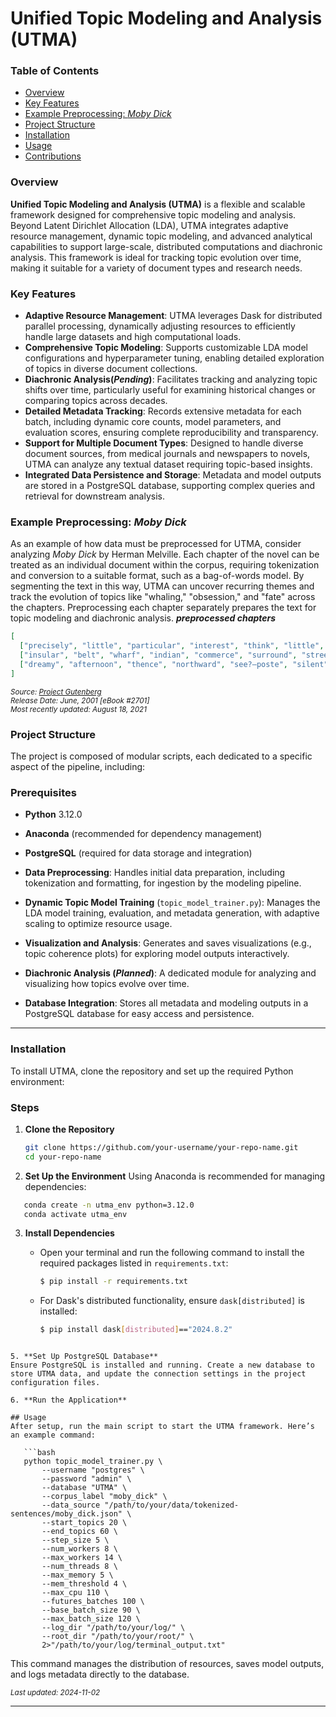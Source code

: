 # Unified Topic Modeling and Analysis (UTMA)

### Table of Contents
- [Overview](#overview)
- [Key Features](#key-features)
- [Example Preprocessing: *Moby Dick*](#example-preprocessing-moby-dick)
- [Project Structure](#project-structure)
- [Installation](#installation)
- [Usage](#usage)
- [Contributions](#contributions)

### Overview
**Unified Topic Modeling and Analysis (UTMA)** is a flexible and scalable framework designed for comprehensive topic modeling and analysis. Beyond Latent Dirichlet Allocation (LDA), UTMA integrates adaptive resource management, dynamic topic modeling, and advanced analytical capabilities to support large-scale, distributed computations and diachronic analysis. This framework is ideal for tracking topic evolution over time, making it suitable for a variety of document types and research needs.

### Key Features
- **Adaptive Resource Management**: UTMA leverages Dask for distributed parallel processing, dynamically adjusting resources to efficiently handle large datasets and high computational loads.
- **Comprehensive Topic Modeling**: Supports customizable LDA model configurations and hyperparameter tuning, enabling detailed exploration of topics in diverse document collections.
- **Diachronic Analysis(_Pending_)**: Facilitates tracking and analyzing topic shifts over time, particularly useful for examining historical changes or comparing topics across decades.
- **Detailed Metadata Tracking**: Records extensive metadata for each batch, including dynamic core counts, model parameters, and evaluation scores, ensuring complete reproducibility and transparency.
- **Support for Multiple Document Types**: Designed to handle diverse document sources, from medical journals and newspapers to novels, UTMA can analyze any textual dataset requiring topic-based insights.
- **Integrated Data Persistence and Storage**: Metadata and model outputs are stored in a PostgreSQL database, supporting complex queries and retrieval for downstream analysis.

### Example Preprocessing: *Moby Dick*
As an example of how data must be preprocessed for UTMA, consider analyzing *Moby Dick* by Herman Melville. Each chapter of the novel can be treated as an individual document within the corpus, requiring tokenization and conversion to a suitable format, such as a bag-of-words model. By segmenting the text in this way, UTMA can uncover recurring themes and track the evolution of topics like "whaling," "obsession," and "fate" across the chapters. Preprocessing each chapter separately prepares the text for topic modeling and diachronic analysis.
   **_preprocessed chapters_**
   ```json
   [
     ["precisely", "little", "particular", "interest", "think", "little", "watery", "drive", "spleen", "regulate", "circulation", "grow", "whenever", "drizzly", "involuntarily", "pause", "coffin", "warehouse", "bring", "funeral", "especially", "require", "strong", "principle", "prevent", "deliberately", "step", "street", "methodically", "knock", "people", "account", "substitute", "pistol", "philosophical", "flourish", "throw", "quietly", "surprising", "almost", "degree", "cherish", "nearly", "feeling"],
     ["insular", "belt", "wharf", "indian", "commerce", "surround", "street", "waterward", "extreme", "downtown", "battery", "wash", "cool", "breeze", "previous", "crowd", "gazer"],
     ["dreamy", "afternoon", "thence", "northward", "see?—poste", "silent", "sentinel", "thousand", "thousand", "mortal", "reverie", "lean", "spile", "seat", "look", "bulwark", "rigging", "strive", "well", "seaward", "landsman", "plaster", "counter", "nail", "bench", "clinch", "field"]
   ]
   ```
<sub>*Source: [Project Gutenberg](https://www.gutenberg.org/files/2701/2701-h/2701-h.htm)  
Release Date: June, 2001 [eBook #2701]  
Most recently updated: August 18, 2021*</sub>



### Project Structure
The project is composed of modular scripts, each dedicated to a specific aspect of the pipeline, including:

### Prerequisites
- **Python** 3.12.0
- **Anaconda** (recommended for dependency management)
- **PostgreSQL** (required for data storage and integration)

- **Data Preprocessing**: Handles initial data preparation, including tokenization and formatting, for ingestion by the modeling pipeline.
- **Dynamic Topic Model Training** (`topic_model_trainer.py`): Manages the LDA model training, evaluation, and metadata generation, with adaptive scaling to optimize resource usage.
- **Visualization and Analysis**: Generates and saves visualizations (e.g., topic coherence plots) for exploring model outputs interactively.
- **Diachronic Analysis (_Planned_)**: A dedicated module for analyzing and visualizing how topics evolve over time.
- **Database Integration**: Stores all metadata and modeling outputs in a PostgreSQL database for easy access and persistence.

--- 

### Installation
To install UTMA, clone the repository and set up the required Python environment:

### Steps

1. **Clone the Repository**

   ```bash
   git clone https://github.com/your-username/your-repo-name.git
   cd your-repo-name

2. **Set Up the Environment**
Using Anaconda is recommended for managing dependencies:
```bash
   conda create -n utma_env python=3.12.0
   conda activate utma_env
```

3. **Install Dependencies**
   
   - Open your terminal and run the following command to install the required packages listed in `requirements.txt`:

     ```bash
     $ pip install -r requirements.txt
     ```

   - For Dask's distributed functionality, ensure `dask[distributed]` is installed:

     ```bash
     $ pip install dask[distributed]=="2024.8.2"
     ```
```

5. **Set Up PostgreSQL Database**
Ensure PostgreSQL is installed and running. Create a new database to store UTMA data, and update the connection settings in the project configuration files.

6. **Run the Application**

## Usage
After setup, run the main script to start the UTMA framework. Here’s an example command:

   ```bash
   python topic_model_trainer.py \
       --username "postgres" \
       --password "admin" \
       --database "UTMA" \
       --corpus_label "moby_dick" \
       --data_source "/path/to/your/data/tokenized-sentences/moby_dick.json" \
       --start_topics 20 \
       --end_topics 60 \
       --step_size 5 \
       --num_workers 8 \
       --max_workers 14 \
       --num_threads 8 \
       --max_memory 5 \
       --mem_threshold 4 \
       --max_cpu 110 \
       --futures_batches 100 \
       --base_batch_size 90 \
       --max_batch_size 120 \
       --log_dir "/path/to/your/log/" \
       --root_dir "/path/to/your/root/" \
       2>"/path/to/your/log/terminal_output.txt"
```

This command manages the distribution of resources, saves model outputs, and logs metadata directly to the database.


<sub>_Last updated: 2024-11-02_</sub>

--- 
